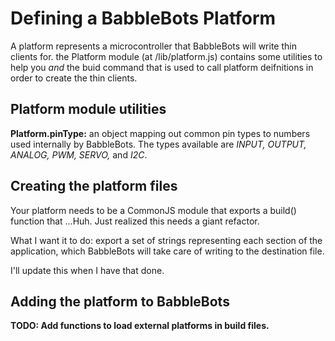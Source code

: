 # Defining a BabbleBots Platform

A platform represents a microcontroller that BabbleBots will write thin clients for. the Platform module (at /lib/platform.js) contains some utilities 
to help you *and* the buid command that is used to call platform deifnitions in order to create the thin clients.

## Platform module utilities

**Platform.pinType:** an object mapping out common pin types to numbers used internally by BabbleBots. The types available are *INPUT, OUTPUT, ANALOG, PWM, SERVO,* and *I2C*.

## Creating the platform files

Your platform needs to be a CommonJS module that exports a build() function that ...Huh. Just realized this needs a giant refactor.

What I want it to do: export a set of strings representing each section of the application, which BabbleBots will take care of writing to the destination file. 

I'll update this when I have that done.

## Adding the platform to BabbleBots

**TODO: Add functions to load external platforms in build files.**